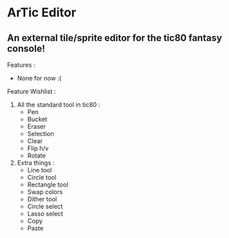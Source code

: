 # ArTic Editor
## An external tile/sprite editor for the tic80 fantasy console!

Features :
* None for now :(

Feature Wishlist :
1. All the standard tool in tic80 :
	* Pen
	* Bucket
	* Eraser
	* Selection
	* Clear
	* Flip h/v
	* Rotate
2. Extra things :
	* Line tool
	* Circle tool
	* Rectangle tool
	* Swap colors
	* Dither tool
	* Circle select
	* Lasso select
	* Copy
	* Paste
